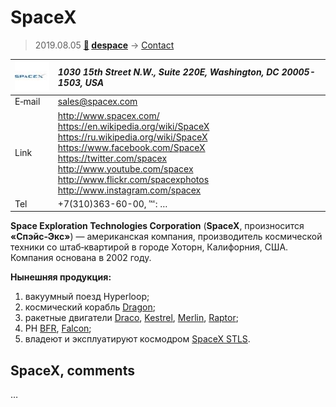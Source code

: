 # SpaceX
> 2019.08.05 **[🚀](../index/index.md) [despace](index.md)** → [Contact](contact.md)

|[![](f/contact/s/spacex_logo1_thumb.jpg)](f/contact/s/spacex_logo1.png)|*1030 15th Street N.W., Suite 220E, Washington, DC 20005-1503, USA*|
|:--|:--|
|E‑mail|<sales@spacex.com>|
|Link|<http://www.spacex.com/><br> <https://en.wikipedia.org/wiki/SpaceX><br> <https://ru.wikipedia.org/wiki/SpaceX><br> <https://www.facebook.com/SpaceX><br> <https://twitter.com/spacex><br> <http://www.youtube.com/spacex><br> <http://www.flickr.com/spacexphotos><br> <http://www.instagram.com/spacex>|
|Tel|+7(310)363-60-00, ℻: …|

**Space Exploration Technologies Corporation** (**SpaceX**, произносится **«Спэйс‑Экс»**) — американская компания, производитель космической техники со штаб‑квартирой в городе Хоторн, Калифорния, США. Компания основана в 2002 году.

**Нынешняя продукция:**

   1. вакуумный поезд Hyperloop;
   1. космический корабль [Dragon](dragon.md);
   1. ракетные двигатели [Draco](draco.md), [Kestrel](kestrel.md), [Merlin](merlin.md), [Raptor](raptor.md);
   1. РН [BFR](bfr.md), [Falcon](falcon.md);
   1. владеют и эксплуатируют космодром [SpaceX STLS](spacex_stls.md).


<p style="page-break-after:always"> </p>

## SpaceX, comments

…
